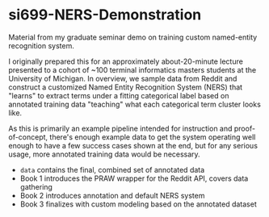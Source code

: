 # si699-NERS-Demonstration
Material from my graduate seminar demo on training custom named-entity recognition system.

I originally prepared this for an approximately about-20-minute lecture presented to a cohort of ~100 terminal 
informatics masters students at the University of Michigan. In overview, we sample data from Reddit and construct a 
customized Named Entity Recognition System (NERS) that "learns" to extract terms under a fitting categorical label 
based on annotated training data "teaching" what each categorical term cluster looks like.

As this is primarily an example pipeline intended for instruction and proof-of-concept, there's enough example data to
get the system operating well enough to have a few success cases shown at the end, but for any serious usage, more 
annotated training data would be necessary.

- `data` contains the final, combined set of annotated data
- Book 1 introduces the PRAW wrapper for the Reddit API, covers data gathering
- Book 2 introduces annotation and default NERS system
- Book 3 finalizes with custom modeling based on the annotated dataset
